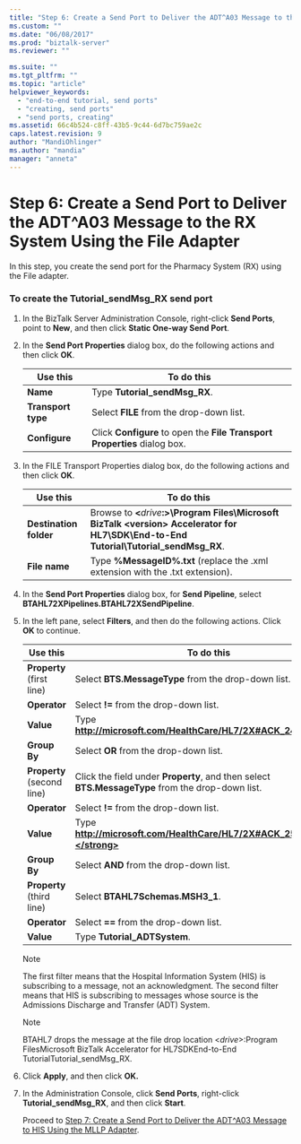 ```yaml
---
title: "Step 6: Create a Send Port to Deliver the ADT^A03 Message to the RX System Using the File Adapter | Microsoft Docs"
ms.custom: ""
ms.date: "06/08/2017"
ms.prod: "biztalk-server"
ms.reviewer: ""

ms.suite: ""
ms.tgt_pltfrm: ""
ms.topic: "article"
helpviewer_keywords: 
  - "end-to-end tutorial, send ports"
  - "creating, send ports"
  - "send ports, creating"
ms.assetid: 66c4b524-c8ff-43b5-9c44-6d7bc759ae2c
caps.latest.revision: 9
author: "MandiOhlinger"
ms.author: "mandia"
manager: "anneta"
---
```

# Step 6: Create a Send Port to Deliver the ADT^A03 Message to the RX System Using the File Adapter
In this step, you create the send port for the Pharmacy System (RX) using the File adapter.  

### To create the Tutorial_sendMsg_RX send port  

1. In the BizTalk Server Administration Console, right-click **Send Ports**, point to **New**, and then click **Static One-way Send Port**.  

2. In the **Send Port Properties** dialog box, do the following actions and then click **OK**.  


   |            Use this             |                                             To do this                                              |
   |---------------------------------|-----------------------------------------------------------------------------------------------------|
   |      <strong>Name</strong>      |                             Type <strong>Tutorial_sendMsg_RX</strong>.                              |
   | <strong>Transport type</strong> |                        Select <strong>FILE</strong> from the drop-down list.                        |
   |   <strong>Configure</strong>    | Click <strong>Configure</strong> to open the <strong>File Transport Properties</strong> dialog box. |


3. In the FILE Transport Properties dialog box, do the following actions and then click **OK**.  


   |              Use this               |                                                                                  To do this                                                                                  |
   |-------------------------------------|------------------------------------------------------------------------------------------------------------------------------------------------------------------------------|
   | <strong>Destination folder</strong> | Browse to <strong>\<</strong><em>drive</em><strong>:\>\Program Files\Microsoft BizTalk \<version\> Accelerator for HL7\SDK\End-to-End Tutorial\Tutorial_sendMsg_RX</strong>. |
   |     <strong>File name</strong>      |                                         Type <strong>%MessageID%.txt</strong> (replace the .xml extension with the .txt extension).                                          |


4. In the **Send Port Properties** dialog box, for **Send Pipeline**, select **BTAHL72XPipelines.BTAHL72XSendPipeline**.  

5. In the left pane, select **Filters**, and then do the following actions. Click **OK** to continue.  


   |                Use this                 |                                                         To do this                                                         |
   |-----------------------------------------|----------------------------------------------------------------------------------------------------------------------------|
   | <strong>Property</strong> (first line)  |                              Select <strong>BTS.MessageType</strong> from the drop-down list.                              |
   |        <strong>Operator</strong>        |                                    Select <strong>!=</strong> from the drop-down list.                                     |
   |         <strong>Value</strong>          |                        Type <strong>http://microsoft.com/HealthCare/HL7/2X#ACK_24_GLO_DEF</strong>.                        |
   |        <strong>Group By</strong>        |                                    Select <strong>OR</strong> from the drop-down list.                                     |
   | <strong>Property</strong> (second line) | Click the field under <strong>Property</strong>, and then select <strong>BTS.MessageType</strong> from the drop-down list. |
   |        <strong>Operator</strong>        |                                    Select <strong>!=</strong> from the drop-down list.                                     |
   |         <strong>Value</strong>          |                        Type <strong>http://microsoft.com/HealthCare/HL7/2X#ACK_25_GLO_DEF.</strong>                        |
   |        <strong>Group By</strong>        |                                    Select <strong>AND</strong> from the drop-down list.                                    |
   | <strong>Property</strong> (third line)  |                                       Select <strong>BTAHL7Schemas.MSH3_1</strong>.                                        |
   |        <strong>Operator</strong>        |                                    Select <strong>==</strong> from the drop-down list.                                     |
   |         <strong>Value</strong>          |                                         Type <strong>Tutorial_ADTSystem</strong>.                                          |

   > [!NOTE]
   >  The first filter means that the Hospital Information System (HIS) is subscribing to a message, not an acknowledgment. The second filter means that HIS is subscribing to messages whose source is the Admissions Discharge and Transfer (ADT) System.  

   > [!NOTE]
   >  BTAHL7 drops the message at the file drop location \<*drive*\>:Program FilesMicrosoft BizTalk <version> Accelerator for HL7SDKEnd-to-End TutorialTutorial_sendMsg_RX.  

6. Click **Apply**, and then click **OK.**  

7. In the Administration Console, click **Send Ports**, right-click **Tutorial_sendMsg_RX**, and then click **Start**.  

   Proceed to [Step 7: Create a Send Port to Deliver the ADT^A03 Message to HIS Using the MLLP Adapter](../../adapters-and-accelerators/accelerator-hl7/step-7-create-send-port-to-deliver-adt^a03-message-to-his-using-mllp-adapter.md).